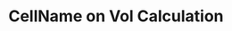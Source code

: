 ---
layout: project
title: "CellName on Vol Calculation"
description: "Third project"
start_date: 2023-08-16
end_date: 2023-08-18
client: 
  name: "FirsLightFusion"
  short: "FLF"
skills:
  - C++
  - OpenMC
recommendation_text: "I've worked with Baptiste on open source software projects including DAGMC and OpenMC. I also benefited from being able to contract Baptiste for specific additions to OpenMC which has been very useful. During the contracts he has keep me informed of progress delivered, been attentive to the specific request and delivered as expected. It was very convenient hiring Baptiste through GitHub sponsors which allows for flexible hourly rates. This has been great as it allows us to adapt the task while carrying out the work if new aspects of the task are discovered. I much prefer this to a traditional contract where fixed deliverables are established ahead of time with little knowledge of the project."
recommendation_author: "Dr. Shimwell"
---
